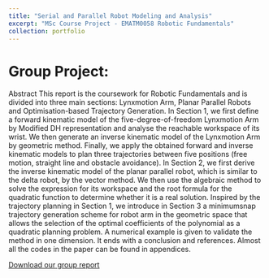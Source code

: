 ```yaml
---
title: "Serial and Parallel Robot Modeling and Analysis"
excerpt: "MSc Course Project - EMATM0058 Robotic Fundamentals"
collection: portfolio
---
```



Group Project:
======

Abstract
This report is the coursework for Robotic Fundamentals and is divided into three
main sections: Lynxmotion Arm, Planar Parallel Robots and Optimisation-based
Trajectory Generation.
In Section 1, we first define a forward kinematic model of the five-degree-of-freedom
Lynxmotion Arm by Modified DH representation and analyse the reachable workspace
of its wrist. We then generate an inverse kinematic model of the Lynxmotion Arm
by geometric method. Finally, we apply the obtained forward and inverse kinematic
models to plan three trajectories between five positions (free motion, straight line and
obstacle avoidance).
In Section 2, we first derive the inverse kinematic model of the planar parallel robot,
which is similar to the delta robot, by the vector method. We then use the algebraic
method to solve the expression for its workspace and the root formula for the quadratic
function to determine whether it is a real solution.
Inspired by the trajectory planning in Section 1, we introduce in Section 3 a minimumsnap
trajectory generation scheme for robot arm in the geometric space that allows
the selection of the optimal coefficients of the polynomial as a quadratic planning
problem. A numerical example is given to validate the method in one dimension.
It ends with a conclusion and references. Almost all the codes in the paper can be
found in appendices.

[Download our group report](https://github.com/RoboDD/site/raw/master/files/RF-Report.pdf)

